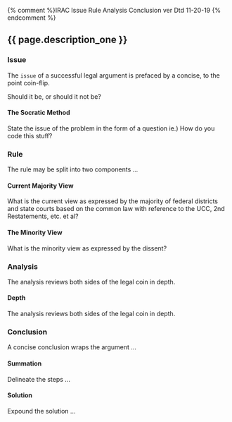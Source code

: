 {% comment %}IRAC Issue Rule Analysis Conclusion ver Dtd 11-20-19 {% endcomment %}

## {{ page.description_one }}

### Issue

The `issue` of a successful legal argument is prefaced by a concise, to the point coin-flip.

Should it be, or should it not be?

#### The Socratic Method

State the issue of the problem in the form of a question ie.) How do you code this stuff?

### Rule

The rule may be split into two components ...

#### Current Majority View

What is the current view as expressed by the majority of federal districts and state courts based on the common law with reference to the UCC, 2nd Restatements, etc. et al?

#### The Minority View

What is the minority view as expressed by the dissent?

### Analysis

The analysis reviews both sides of the legal coin in depth.

#### Depth

The analysis reviews both sides of the legal coin in depth.

### Conclusion

A concise conclusion wraps the argument ...

#### Summation

Delineate the steps ...

#### Solution

Expound the solution ...
